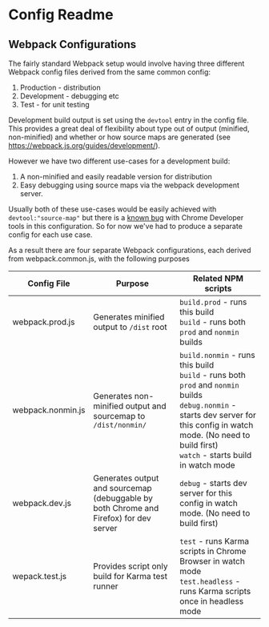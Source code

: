 # Config Readme

## Webpack Configurations

The fairly standard Webpack setup would involve having three different Webpack config files derived from the same common config:
1. Production - distribution
2. Development - debugging etc
3. Test - for unit testing

Development build output is set using the `devtool` entry in the config file. This provides a great deal of flexibility about type out of output (minified, non-minified) and whether or how source maps are generated (see https://webpack.js.org/guides/development/).


However we have two different use-cases for a development build:
1. A non-minified and easily readable version for distribution
2. Easy debugging using source maps via the webpack development server.

Usually both of these use-cases would be easily achieved with `devtool:"source-map"` but there is a [known bug](https://github.com/webpack/webpack/issues/5491) with Chrome Developer tools in this configuration. So for now we've had to produce a separate config for each use case.

As a result there are four separate Webpack configurations, each derived from webpack.common.js, with the following purposes

| Config File | Purpose | Related NPM scripts |
|-----|-----|-----|
| webpack.prod.js | Generates minified output to `/dist` root | `build.prod` - runs this build<br>`build` - runs both `prod` and `nonmin` builds
| webpack.nonmin.js | Generates non-minified output and sourcemap to `/dist/nonmin/` | `build.nonmin` - runs this build<br>`build` - runs both `prod` and `nonmin` builds<br>`debug.nonmin` - starts dev server for this config in watch mode. (No need to build first)<br>`watch` - starts build in watch mode |
| webpack.dev.js | Generates output and sourcemap (debuggable by both Chrome and Firefox) for dev server | `debug` - starts dev server for this config in watch mode. (No need to build first)
| wepack.test.js | Provides script only build for Karma test runner | `test` - runs Karma scripts in Chrome Browser in watch mode<br>`test.headless` - runs Karma scripts once in headless mode





